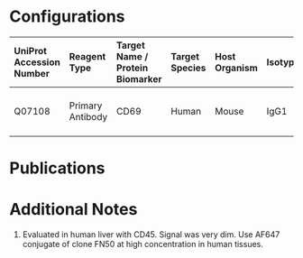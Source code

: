 # Configurations

| UniProt Accession Number   | Reagent Type     | Target Name / Protein Biomarker   | Target Species   | Host Organism   | Isotype   | Clonality   | Vendor    |   Catalog Number | Conjugate   | RRID      | Availability   | Method                 | Tissue Preservation               | Target Tissue   | Tissue State   | Detergent         | Antigen Retrieval Conditions   | Dye Inactivation Conditions   | Recommend   | Agree               | Disagree   | Contributor         | Notes       |
|:---------------------------|:-----------------|:----------------------------------|:-----------------|:----------------|:----------|:------------|:----------|-----------------:|:------------|:----------|:---------------|:-----------------------|:----------------------------------|:----------------|:---------------|:------------------|:-------------------------------|:------------------------------|:------------|:--------------------|:-----------|:--------------------|:------------|
| Q07108                     | Primary Antibody | CD69                              | Human            | Mouse           | IgG1      | FN50        | BioLegend |           310906 | PE          | AB_314841 | Stock          | Multiplexed 2D Imaging | 1:4 Cytofix/Cytoperm Fixed Frozen | Liver           | NA             | 0.3% Triton-X-100 | NA                             | NA                            | No          | 0000-0002-3218-4479 | NA         | 0000-0002-3218-4479 | [1](#notes) |

# Publications



# Additional Notes

<a name="notes"></a>
1. Evaluated in human liver with CD45. Signal was very dim. Use AF647 conjugate of clone FN50 at high concentration in human tissues.

